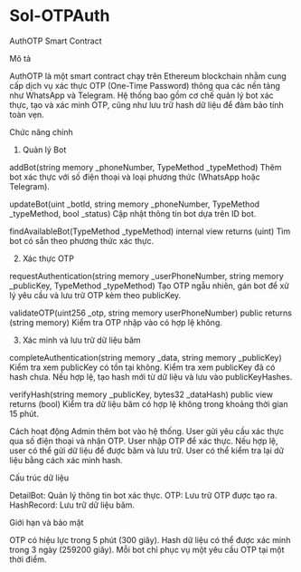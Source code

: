 # Sol-OTPAuth
AuthOTP Smart Contract

Mô tả

AuthOTP là một smart contract chạy trên Ethereum blockchain nhằm cung cấp dịch vụ xác thực OTP (One-Time Password) thông qua các nền tảng như WhatsApp và Telegram. Hệ thống bao gồm cơ chế quản lý bot xác thực, tạo và xác minh OTP, cũng như lưu trữ hash dữ liệu để đảm bảo tính toàn vẹn.

Chức năng chính

1. Quản lý Bot

addBot(string memory _phoneNumber, TypeMethod _typeMethod)
Thêm bot xác thực với số điện thoại và loại phương thức (WhatsApp hoặc Telegram).

updateBot(uint _botId, string memory _phoneNumber, TypeMethod _typeMethod, bool _status)
Cập nhật thông tin bot dựa trên ID bot.

findAvailableBot(TypeMethod _typeMethod) internal view returns (uint)
Tìm bot có sẵn theo phương thức xác thực.

2. Xác thực OTP

requestAuthentication(string memory _userPhoneNumber, string memory _publicKey, TypeMethod _typeMethod)
Tạo OTP ngẫu nhiên, gán bot để xử lý yêu cầu và lưu trữ OTP kèm theo publicKey.

validateOTP(uint256 _otp, string memory userPhoneNumber) public returns (string memory)
Kiểm tra OTP nhập vào có hợp lệ không.

3. Xác minh và lưu trữ dữ liệu băm

completeAuthentication(string memory _data, string memory _publicKey)
Kiểm tra xem publicKey có tồn tại không.
Kiểm tra xem publicKey đã có hash chưa.
Nếu hợp lệ, tạo hash mới từ dữ liệu và lưu vào publicKeyHashes.

verifyHash(string memory _publicKey, bytes32 _dataHash) public view returns (bool)
Kiểm tra dữ liệu băm có hợp lệ không trong khoảng thời gian 15 phút.

Cách hoạt động
Admin thêm bot vào hệ thống.
User gửi yêu cầu xác thực qua số điện thoại và nhận OTP.
User nhập OTP để xác thực.
Nếu hợp lệ, user có thể gửi dữ liệu để được băm và lưu trữ.
User có thể kiểm tra lại dữ liệu bằng cách xác minh hash.

Cấu trúc dữ liệu

DetailBot: Quản lý thông tin bot xác thực.
OTP: Lưu trữ OTP được tạo ra.
HashRecord: Lưu trữ dữ liệu băm.

Giới hạn và bảo mật

OTP có hiệu lực trong 5 phút (300 giây).
Hash dữ liệu có thể được xác minh trong 3 ngày (259200 giây).
Mỗi bot chỉ phục vụ một yêu cầu OTP tại một thời điểm.
